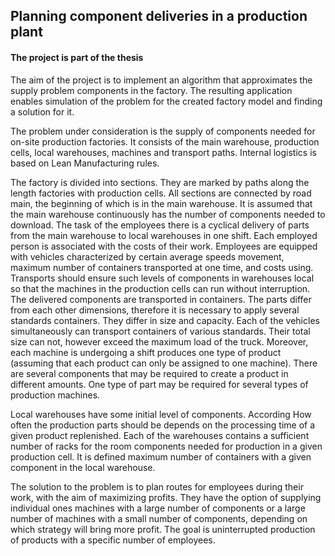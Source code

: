 ## Planning component deliveries in a production plant

#### The project is part of the thesis

The aim of the project is to implement an algorithm that approximates the supply problem components in the factory. The resulting application enables simulation of the problem for the created factory model and finding a solution for it.

The problem under consideration is the supply of components needed for on-site production factories. It consists of the main warehouse, production cells, local warehouses, machines and transport paths. Internal logistics is based on Lean Manufacturing rules.

The factory is divided into sections. They are marked by paths along the length factories with production cells. All sections are connected by road main, the beginning of which is in the main warehouse. It is assumed that the main warehouse continuously has the number of components needed to download. The task of the employees there is a cyclical delivery of parts from the main warehouse to local warehouses in one shift. Each employed person is associated with the costs of their work. Employees are equipped with vehicles characterized by certain average speeds movement, maximum number of containers transported at one time, and costs using. Transports should ensure such levels of components in warehouses local so that the machines in the production cells can run without interruption. The delivered components are transported in containers. The parts differ from each other dimensions, therefore it is necessary to apply several standards containers. They differ in size and capacity. Each of the vehicles simultaneously can transport containers of various standards. Their total size can not, however exceed the maximum load of the truck. Moreover, each machine is undergoing a shift produces one type of product (assuming that each product can only be assigned to one machine). There are several components that may be required to create a product in different amounts. One type of part may be required for several types of production machines. 

Local warehouses have some initial level of components. According How often the production parts should be depends on the processing time of a given product replenished. Each of the warehouses contains a sufficient number of racks for the room components needed for production in a given production cell. It is defined maximum number of containers with a given component in the local warehouse. 

The solution to the problem is to plan routes for employees during their work, with the aim of maximizing profits. They have the option of supplying individual ones machines with a large number of components or a large number of machines with a small number of components, depending on which strategy will bring more profit. The goal is uninterrupted production of products with a specific number of employees.

